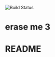 ![Build Status](https://app.codeship.com/projects/49b39070-b2cb-0136-7183-7e8ab1c2872a/status?branch=master)

# erase me 3
# README
